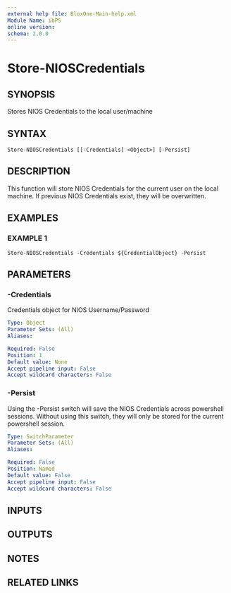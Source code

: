 ```yaml
---
external help file: BloxOne-Main-help.xml
Module Name: ibPS
online version:
schema: 2.0.0
---
```


# Store-NIOSCredentials

## SYNOPSIS
Stores NIOS Credentials to the local user/machine

## SYNTAX

```
Store-NIOSCredentials [[-Credentials] <Object>] [-Persist]
```

## DESCRIPTION
This function will store NIOS Credentials for the current user on the local machine.
If previous NIOS Credentials exist, they will be overwritten.

## EXAMPLES

### EXAMPLE 1
```
Store-NIOSCredentials -Credentials ${CredentialObject} -Persist
```

## PARAMETERS

### -Credentials
Credentials object for NIOS Username/Password

```yaml
Type: Object
Parameter Sets: (All)
Aliases:

Required: False
Position: 1
Default value: None
Accept pipeline input: False
Accept wildcard characters: False
```

### -Persist
Using the -Persist switch will save the NIOS Credentials across powershell sessions.
Without using this switch, they will only be stored for the current powershell session.

```yaml
Type: SwitchParameter
Parameter Sets: (All)
Aliases:

Required: False
Position: Named
Default value: False
Accept pipeline input: False
Accept wildcard characters: False
```

## INPUTS

## OUTPUTS

## NOTES

## RELATED LINKS
